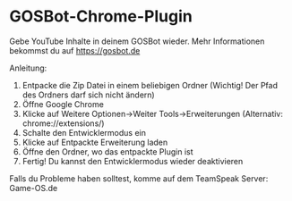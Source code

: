 # GOSBot-Chrome-Plugin
Gebe YouTube Inhalte in deinem GOSBot wieder. Mehr Informationen bekommst du auf https://gosbot.de

Anleitung:
1. Entpacke die Zip Datei in einem beliebigen Ordner (Wichtig! Der Pfad des Ordners darf sich nicht ändern)
2. Öffne Google Chrome
3. Klicke auf Weitere Optionen->Weiter Tools->Erweiterungen (Alternativ: chrome://extensions/)
4. Schalte den Entwicklermodus ein
5. Klicke auf Entpackte Erweiterung laden
6. Öffne den Ordner, wo das entpackte Plugin ist
7. Fertig! Du kannst den Entwicklermodus wieder deaktivieren

Falls du Probleme haben solltest, komme auf dem TeamSpeak Server: Game-OS.de
